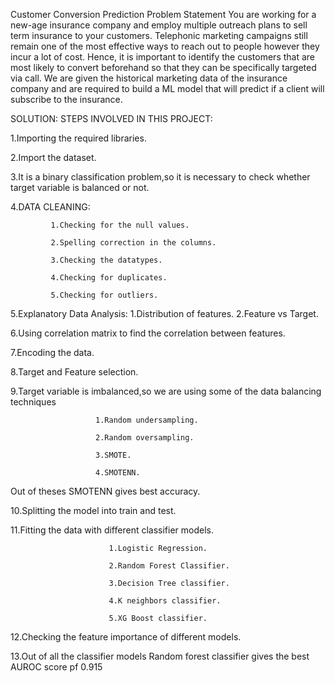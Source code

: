 Customer Conversion Prediction
Problem Statement
You are working for a new-age insurance company and employ
multiple outreach plans to sell term insurance to your
customers. Telephonic marketing campaigns still remain one of
the most effective ways to reach out to people however they
incur a lot of cost. Hence, it is important to identify the
customers that are most likely to convert beforehand so that
they can be specifically targeted via call. We are given the
historical marketing data of the insurance company and are
required to build a ML model that will predict if a client will
subscribe to the insurance.

SOLUTION:
STEPS INVOLVED IN THIS PROJECT:

1.Importing the required libraries.


2.Import the dataset.


3.It is a binary classification problem,so it is necessary to check whether target variable is balanced or not.


4.DATA CLEANING:

             1.Checking for the null values.
             
             2.Spelling correction in the columns.
             
             3.Checking the datatypes.
             
             4.Checking for duplicates.
             
             5.Checking for outliers.
             
             
             
5.Explanatory Data Analysis:
             1.Distribution  of features.
             2.Feature vs Target.
             
6.Using correlation matrix to find the correlation between features.

7.Encoding the data.

8.Target and Feature selection.

9.Target variable is imbalanced,so we are using some of the data balancing techniques

                       1.Random undersampling.
                       
                       2.Random oversampling.
                       
                       3.SMOTE.
                       
                       4.SMOTENN.
                       
Out of theses SMOTENN gives best accuracy.

10.Splitting the model into train and test.

11.Fitting the data with different classifier models.

                          1.Logistic Regression.
                          
                          2.Random Forest Classifier.
                          
                          3.Decision Tree classifier.
                          
                          4.K neighbors classifier.
                          
                          5.XG Boost classifier.
                          
12.Checking the feature importance of different models.

13.Out of all the classifier models Random forest classifier gives the best AUROC score pf 0.915

